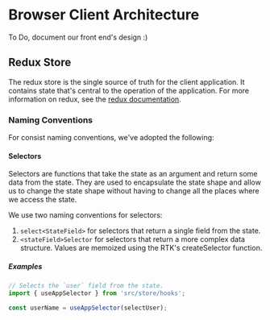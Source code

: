 # Browser Client Architecture

To Do, document our front end's design :)

## Redux Store

The redux store is the single source of truth for the client application. It contains
state that's central to the operation of the application. For more information on redux,
see the [redux documentation](https://redux.js.org/).

### Naming Conventions

For consist naming conventions, we've adopted the following:

#### Selectors

Selectors are functions that take the state as an argument and return some data from the state.
They are used to encapsulate the state shape and allow us to change the state shape without having
to change all the places where we access the state.

We use two naming conventions for selectors:

1. `select<StateField>` for selectors that return a single field from the state.
2. `<stateField>Selector` for selectors that return a more complex data structure. Values are
   memoized using the RTK's createSelector function.

##### Examples

```typescript
// Selects the `user` field from the state.
import { useAppSelector } from 'src/store/hooks';

const userName = useAppSelector(selectUser);
```
